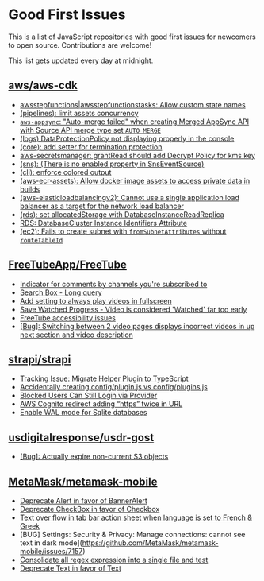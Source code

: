 # Good First Issues

This is a list of JavaScript repositories with good first issues for newcomers to open source. Contributions are welcome!

This list gets updated every day at midnight.

## [aws/aws-cdk](https://github.com/aws/aws-cdk)

- [awsstepfunctions|awsstepfunctionstasks: Allow custom state names](https://github.com/aws/aws-cdk/issues/23532)
- [(pipelines): limit assets concurrency](https://github.com/aws/aws-cdk/issues/17744)
- [`aws-appsync`: "Auto-merge failed" when creating Merged AppSync API with Source API merge type set `AUTO_MERGE`](https://github.com/aws/aws-cdk/issues/26986)
- [(logs) DataProtectionPolicy not displaying properly in the console](https://github.com/aws/aws-cdk/issues/26728)
- [(core): add setter for termination protection](https://github.com/aws/aws-cdk/issues/14463)
- [aws-secretsmanager: grantRead should add Decrypt Policy for kms key](https://github.com/aws/aws-cdk/issues/20087)
- [(sns): (There is no enabled property in SnsEventSource)](https://github.com/aws/aws-cdk/issues/25289)
- [(cli): enforce colored output](https://github.com/aws/aws-cdk/issues/12270)
- [(aws-ecr-assets): Allow docker image assets to access private data in builds](https://github.com/aws/aws-cdk/issues/12062)
- [(aws-elasticloadbalancingv2): Cannot use a single application load balancer as a target for the network load balancer](https://github.com/aws/aws-cdk/issues/17208)
- [(rds): set allocatedStorage with DatabaseInstanceReadReplica](https://github.com/aws/aws-cdk/issues/17083)
- [RDS: DatabaseCluster Instance Identifiers Attribute](https://github.com/aws/aws-cdk/issues/25947)
- [(ec2): Fails to create subnet with `fromSubnetAttributes` without `routeTableId`](https://github.com/aws/aws-cdk/issues/19786)

## [FreeTubeApp/FreeTube](https://github.com/FreeTubeApp/FreeTube)

- [Indicator for comments by channels you're subscribed to](https://github.com/FreeTubeApp/FreeTube/issues/1823)
- [Search Box - Long query](https://github.com/FreeTubeApp/FreeTube/issues/940)
- [Add setting to always play videos in fullscreen](https://github.com/FreeTubeApp/FreeTube/issues/647)
- [Save Watched Progress - Video is considered 'Watched' far too early](https://github.com/FreeTubeApp/FreeTube/issues/964)
- [FreeTube accessibility issues](https://github.com/FreeTubeApp/FreeTube/issues/693)
- [[Bug]: Switching between 2 video pages displays incorrect videos in up next section and video description](https://github.com/FreeTubeApp/FreeTube/issues/2261)

## [strapi/strapi](https://github.com/strapi/strapi)

- [Tracking Issue: Migrate Helper Plugin to TypeScript](https://github.com/strapi/strapi/issues/17690)
- [Accidentally creating config/plugin.js vs config/plugins.js](https://github.com/strapi/strapi/issues/17868)
- [Blocked Users Can Still Login via Provider](https://github.com/strapi/strapi/issues/17494)
- [AWS Cognito redirect adding “https” twice in URL](https://github.com/strapi/strapi/issues/17536)
- [ Enable WAL mode for Sqlite databases](https://github.com/strapi/strapi/issues/17625)

## [usdigitalresponse/usdr-gost](https://github.com/usdigitalresponse/usdr-gost)

- [[Bug]: Actually expire non-current S3 objects](https://github.com/usdigitalresponse/usdr-gost/issues/1808)

## [MetaMask/metamask-mobile](https://github.com/MetaMask/metamask-mobile)

- [Deprecate Alert in favor of BannerAlert](https://github.com/MetaMask/metamask-mobile/issues/6890)
- [Deprecate CheckBox in favor of Checkbox](https://github.com/MetaMask/metamask-mobile/issues/6885)
- [Text over flow in tab bar action sheet when language is set to French & Greek](https://github.com/MetaMask/metamask-mobile/issues/7097)
- [BUG] Settings: Security & Privacy: Manage connections: cannot see text in dark mode](https://github.com/MetaMask/metamask-mobile/issues/7157)
- [Consolidate all regex expression into a single file and test](https://github.com/MetaMask/metamask-mobile/issues/6684)
- [Deprecate Text in favor of Text](https://github.com/MetaMask/metamask-mobile/issues/6888)

